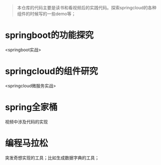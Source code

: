 
> 本仓库的代码主要是读书和看视频后的实践代码。探索springcloud的各种组件的时候写的一些demo等；

# springboot的功能探究

<springboot实战>

# springcloud的组件研究

<springcloud微服务实战>

# spring全家桶

视频中涉及代码的实现


# 编程马拉松

 突发奇想实现的工具；比如生成数据字典的工具；
